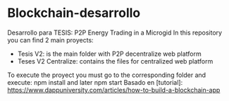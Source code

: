 # Blockchain-desarrollo
 Desarrollo para TESIS: P2P Energy Trading in a  Microgid
In this repository you can find 2 main proyects:
 - Tesis V2: is the main folder with P2P decentralize web platform
 - Teses V2 Centralize: contains the files for centralized web platform

To execute the proyect you must go to the corresponding folder and execute: npm install and later npm start
Basado en [tutorial]: https://www.dappuniversity.com/articles/how-to-build-a-blockchain-app